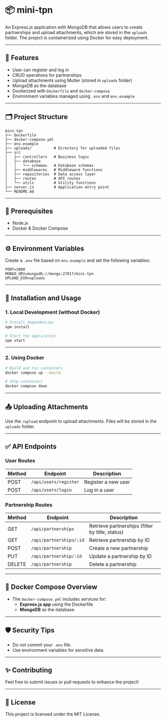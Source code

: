 # 📦 mini-tpn

An Express.js application with MongoDB that allows users to create partnerships and upload attachments, which are stored in the `uploads` folder. The project is containerized using Docker for easy deployment.

---

## 🚀 **Features**
- User can register and log in
- CRUD operations for partnerships
- Upload attachments using Multer (stored in `uploads` folder)
- MongoDB as the database
- Dockerized with `Dockerfile` and `docker-compose`
- Environment variables managed using `.env` and `env.example`

---

## 🗂 **Project Structure**
```plaintext
mini-tpn
├── Dockerfile
├── docker-compose.yml
├── env.example
├── uploads/          # Directory for uploaded files
├── src
│   ├── controllers   # Business logic
│   ├── database
│   │   └── schemas   # Database schemas
│   ├── middlewares   # Middleware functions
│   ├── repositories  # Data access layer
│   ├── routes        # API routes
│   └── utils         # Utility functions
├── server.js         # Application entry point
└── README.md
```

---

## 📝 **Prerequisites**
- Node.js
- Docker & Docker Compose

---

## ⚙️ **Environment Variables**
Create a `.env` file based on `env.example` and set the following variables:
```env
PORT=3000
MONGO_URI=mongodb://mongo:27017/mini-tpn
UPLOAD_DIR=uploads
```

---

## 💾 **Installation and Usage**

### **1. Local Development (without Docker)**
```bash
# Install dependencies
npm install

# Start the application
npm start
```

---

### **2. Using Docker**
```bash
# Build and run containers
docker compose up --build

# Stop containers
docker compose down
```

---

## 📤 **Uploading Attachments**
Use the `/upload` endpoint to upload attachments. Files will be stored in the `uploads` folder.

---

## ✅ **API Endpoints**
### **User Routes**
| Method | Endpoint                | Description               |
|--------|-------------------------|---------------------------|
| POST  | `/api/users/register`   | Register a new user       |
| POST  | `/api/users/login`      | Log in a user             |

### **Partnership Routes**
| Method | Endpoint                              | Description                                      |
|--------|--------------------------------------|------------------------------------------------|
| GET    | `/api/partnerships`                  | Retrieve partnerships (filter by title, status)|
| GET    | `/api/partnerships/:id`              | Retrieve partnership by ID                     |
| POST   | `/api/partnership`                   | Create a new partnership                       |
| PUT    | `/api/partnership/:id`               | Update a partnership by ID                     |
| DELETE | `/api/partnership`                   | Delete a partnership                           |

---

## 🐳 **Docker Compose Overview**
- The `docker-compose.yml` includes services for:
  - **Express.js app** using the Dockerfile
  - **MongoDB** as the database

---

## 🛡 **Security Tips**
- Do not commit your `.env` file.
- Use environment variables for sensitive data.

---

## ✨ **Contributing**
Feel free to submit issues or pull requests to enhance the project!

---

## 📄 **License**
This project is licensed under the MIT License.